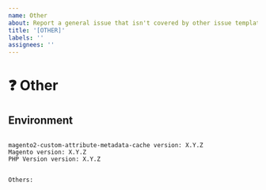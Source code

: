 ```yaml
---
name: Other
about: Report a general issue that isn't covered by other issue templates.
title: '[OTHER]'
labels: ''
assignees: ''
---
```


<!--
PLEASE HELP US PROCESS GITHUB ISSUES FASTER BY PROVIDING THE FOLLOWING INFORMATION.

ISSUES MISSING IMPORTANT INFORMATION MAY BE CLOSED WITHOUT INVESTIGATION.
-->

# :question: Other
<!-- If you're asking a question, have you searched through Github first? -->


## Environment

<pre><code>
magento2-custom-attribute-metadata-cache version: X.Y.Z
Magento version: X.Y.Z 
PHP Version version: X.Y.Z 
<!-- Check whether this is still an issue in the most recent magento2-custom-attribute-metadata-cache version -->

Others:
<!-- Anything else relevant?  Operating system version, IDE, package manager, HTTP server, ... -->
</code></pre>